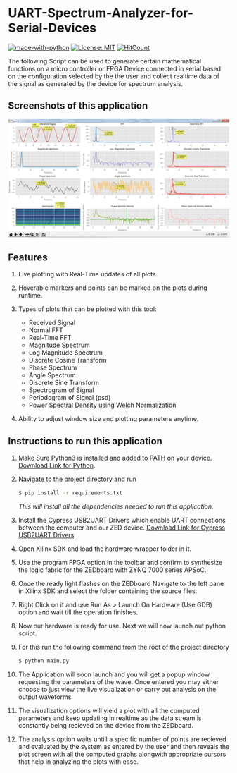 # UART-Spectrum-Analyzer-for-Serial-Devices

[![made-with-python](https://img.shields.io/badge/Made%20with-Python-yellow.svg?style=for-the-badge&logo=python)](https://python.org/)
[![License: MIT](https://img.shields.io/badge/License-MIT-orange.svg?style=for-the-badge)](https://opensource.org/licenses/MIT)
[![HitCount](http://hits.dwyl.io/dwij2812/UART-Spectrum-Analyzer-for-Serial-Devices.svg)](http://hits.dwyl.io/dwij2812/UART-Spectrum-Analyzer-for-Serial-Devices)


The following Script can be used to generate certain mathematical functions on a micro controller or FPGA Device connected in serial based on the configuration selected by the the user and collect realtime data of the signal as generated by the device for spectrum analysis.

## Screenshots of this application
!["A view of the UART-Spectrum-Analyzer Application running with realtime data from ZEDBoard"](https://github.com/dwij2812/UART-Spectrum-Analyzer-for-Serial-Devices/blob/master/UART-Spectrum-Analyzer-screenshot.png?raw=true)

## Features
1. Live plotting with Real-Time updates of all plots.
2. Hoverable markers and points can be marked on the plots during runtime.
3. Types of plots that can be plotted with this tool:
    - Received Signal
    - Normal FFT
    - Real-Time FFT
    - Magnitude Spectrum
    - Log Magnitude Spectrum
    - Discrete Cosine Transform
    - Phase Spectrum
    - Angle Spectrum
    - Discrete Sine Transform
    - Spectrogram of Signal
    - Periodogram of Signal (psd)
    - Power Spectral Density using Welch Normalization
        
4. Ability to adjust window size and plotting parameters anytime.

## Instructions to run this application
1. Make Sure Python3 is installed and added to PATH on your device. [Download Link for Python](https://www.python.org/downloads/).
2. Navigate to the project directory and run
    ```bash
    $ pip install -r requirements.txt
    ```
    *This will install all the dependencies needed to run this application.*

3. Install the Cypress USB2UART Drivers which enable UART connections between the computer and our ZED device. [Download Link for Cypress USB2UART Drivers](https://www.cypress.com/documentation/software-and-drivers/microsoft-certified-usb-uart-driver).
4. Open Xilinx SDK and load the hardware wrapper folder in it.
5. Use the program FPGA option in the toolbar and confirm to synthesize the logic fabric for the ZEDboard with ZYNQ 7000 series APSoC.
6. Once the ready light flashes on the ZEDboard Navigate to the left pane in Xilinx SDK and select the folder containing the source files.
7. Right Click on it and use Run As > Launch On Hardware (Use GDB) option and wait till the operation finishes.
8. Now our hardware is ready for use. Next we will now launch out python script.
9. For this run the following command from the root of the project directory
    ```bash
    $ python main.py
    ```
10. The Application will soon launch and you will get a popup window requesting the parameters of the wave. Once entered you may either choose to just view the live visualization or carry out analysis on the output waveforms.
11. The visualization options will yield a plot with all the computed parameters and keep updating in realtime as the data stream is constantly being recieved on the device from the ZEDboard.
12. The analysis option waits untill a specific number of points are recieved and evaluated by the system as entered by the user and then reveals the plot screen with all the computed graphs alongwith appropriate cursors that help in analyzing the plots with ease.

